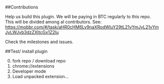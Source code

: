 ##Contributions

Help us build this plugin. We will be paying in BTC regularly to this repo. This will be divided among al contributors. See: https://mobbr.com/#/task/aHR0cHM6Ly9naXRodWIuY29tL21vYmJyL21vYmJyLWJyb3dzZXItcGx1Z2lu

Check the milestones and issues.

##Test/ install plugin

0. fork repo / download repo
1. chrome://extensions
2. Developer mode
3. Load unpacked extension...

